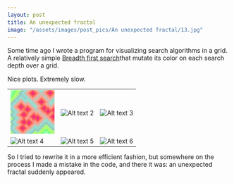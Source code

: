 ```yaml
---
layout: post
title: An unexpected fractal
image: "/assets/images/post_pics/An unexpected fractal/13.jpg"
---
```


Some time ago I wrote a program for visualizing search algorithms in a grid. A relatively simple [Breadth first search](https://en.wikipedia.org/wiki/Breadth-first_search)that mutate its color on each search depth over a grid.

Nice plots. Extremely slow.

<table>
  <tr>
    <td><img src="assets/images/post_pics/An unexpected fractal/10.jpg" alt="Alt text 1" style="max-width: 100px; max-height: 100px;"></td>
    <td><img src="https://via.placeholder.com/150" alt="Alt text 2" style="max-width: 100px; max-height: 100px;"></td>
    <td><img src="https://via.placeholder.com/150" alt="Alt text 3" style="max-width: 100px; max-height: 100px;"></td>
  </tr>
  <tr>
    <td><img src="https://via.placeholder.com/150" alt="Alt text 4" style="max-width: 100px; max-height: 100px;"></td>
    <td><img src="https://via.placeholder.com/150" alt="Alt text 5" style="max-width: 100px; max-height: 100px;"></td>
    <td><img src="https://via.placeholder.com/150" alt="Alt text 6" style="max-width: 100px; max-height: 100px;"></td>
  </tr>
</table>

So I tried to rewrite it in a more efficient fashion, but somewhere on the process I made a mistake in the code, and there it was: an unexpected fractal suddenly appeared.

